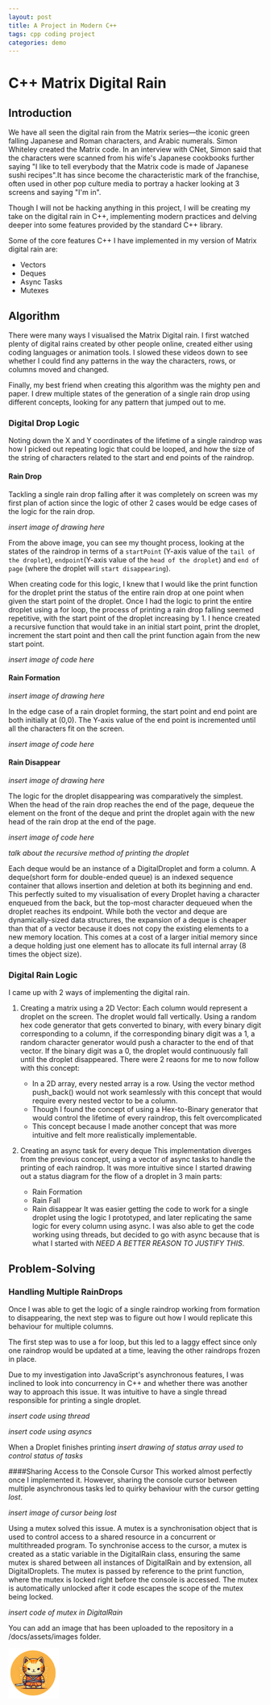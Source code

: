 ```yaml
---
layout: post
title: A Project in Modern C++
tags: cpp coding project
categories: demo
---
```


# C++ Matrix Digital Rain

## Introduction
We have all seen the digital rain from the Matrix series—the iconic green falling Japanese and Roman characters, and Arabic numerals. Simon Whiteley created the Matrix code. In an interview with CNet, Simon said that the characters were scanned from his wife's Japanese cookbooks further saying "I like to tell everybody that the Matrix code is made of Japanese sushi recipes".It has since become the characteristic mark of the franchise, often used in other pop culture media to portray a hacker looking at 3 screens and saying "I'm in". 

Though I will not be hacking anything in this project, I will be creating my take on the digital rain in C++, implementing modern practices and delving deeper into some features provided by the standard C++ library.

Some of the core features C++ I have implemented in my version of Matrix digital rain are:
- Vectors
- Deques
- Async Tasks
- Mutexes

## Algorithm

There were many ways I visualised the Matrix Digital rain. I first watched plenty of digital rains created by other people online, created either using coding languages or animation tools. I slowed these videos down to see whether I could find any patterns in the way the characters, rows, or columns moved and changed. 

Finally, my best friend when creating this algorithm was the mighty pen and paper. 
I drew multiple states of the generation of a single rain drop using different concepts, looking for any pattern that jumped out to me.


### Digital Drop Logic

Noting down the X and Y coordinates of the lifetime of a single raindrop was how I picked out repeating logic that could be looped, and how the size of the string of characters related to the start and end points of the raindrop.


#### Rain Drop
Tackling a single rain drop falling after it was completely on screen was my first plan of action since the logic of other 2 cases would be edge cases of the logic for the rain drop.

*insert image of drawing here*

From the above image, you can see my thought process, looking at the states of the raindrop in terms of a `startPoint` (Y-axis value of the `tail of the droplet`), `endpoint`(Y-axis value of the `head of the droplet`) and `end of page` (where the droplet will `start disappearing`).

When creating code for this logic, I knew that I would like the print function for the droplet print the status of the entire rain drop at one point when given the start point of the droplet. Once I had the logic to print the entire droplet using a for loop, the process of printing a rain drop falling seemed repetitive, with the start point of the droplet increasing by 1. I hence created a recursive function that would take in an initial start point, print the droplet, increment the start point and then call the print function again from the new start point. 

*insert image of code here*

#### Rain Formation
*insert image of drawing here*

In the edge case of a rain droplet forming, the start point and end point are both initially at (0,0). The Y-axis value of the end point is incremented until all the characters fit on the screen.

*insert image of code here*


#### Rain Disappear
*insert image of drawing here*

The logic for the droplet disappearing was comparatively the simplest. When the head of the rain drop reaches the end of the page, dequeue the element on the front of the deque and print the droplet again with the new head of the rain drop at the end of the page.

*insert image of code here*



*talk about the recursive method of printing the droplet*


Each deque would be an instance of a DigitalDroplet and form a column.
A deque(short form for double-ended queue) is an indexed sequence container that allows insertion and deletion at both its beginning and end. This perfectly suited to my visualisation of every Droplet having a character enqueued from the back, but the top-most character dequeued when the droplet reaches its endpoint. While both the vector and deque are dynamically-sized data structures, the expansion of a deque is cheaper than that of a vector because it does not copy the existing elements to a new memory location. This comes at a cost of a larger initial memory since a deque holding just one element has to allocate its full internal array (8 times the object size).

### Digital Rain Logic
I came up with 2 ways of implementing the digital rain.
1. Creating a matrix using a 2D Vector:
Each column would represent a droplet on the screen. The droplet would fall vertically. Using a random hex code generator that gets converted to binary, with every binary digit corresponding to a column, if the corresponding binary digit was a 1, a random character generator would push a character to the end of that vector. If the binary digit was a 0, the droplet would continuously fall until the droplet disappeared. There were 2 reaons for me to now follow with this concept:
    - In a 2D array, every nested array is a row. Using the vector method push_back() would not work seamlessly with this concept that would require every nested vector to be a column.
    - Though I found the concept of using a Hex-to-Binary generator that would control the lifetime of every raindrop, this felt overcomplicated
    - This concept because I made another concept that was more intuitive and felt more realistically implementable.

2. Creating an async task for every deque
   This implementation diverges from the previous concept, using a vector of async tasks to handle the printing of each raindrop. 
It was more intuitive since I started drawing out a status diagram for the flow of a droplet in 3 main parts:
   - Rain Formation
   - Rain Fall
   - Rain disappear
   It was easier getting the code to work for a single droplet using the logic I prototyped, and later replicating the same logic for every column using async. I was also able to get the code working using threads, but decided to go with async because that is what I started with *NEED A BETTER REASON TO JUSTIFY THIS*.



## Problem-Solving
### Handling Multiple RainDrops
Once I was able to get the logic of a single raindrop working from formation to disappearing, the next step was to figure out how I would replicate this behaviour for multiple columns. 

The first step was to use a for loop, but this led to a laggy effect since only one raindrop would be updated at a time, leaving the other raindrops frozen in place.

Due to my investigation into JavaScript's asynchronous features, I was inclined to look into concurrency in C++ and whether there was another way to approach this issue. It was intuitive to have a single thread responsible for printing a single droplet. 

*insert code using thread*

*insert code using asyncs*

When a Droplet finishes printing 
*insert drawing of status array used to control status of tasks*

####Sharing Access to the Console Cursor
This worked almost perfectly once I implemented it. However, sharing the console cursor between multiple asynchronous tasks led to quirky behaviour with the cursor getting *lost*. 

*insert image of cursor being lost*

Using a mutex solved this issue. A mutex is a synchronisation object that is used to control access to a shared resource in a concurrent or multithreaded program. To synchronise access to the  cursor, a mutex is created as a static variable in the DigitalRain class, ensuring the same mutex is shared between all instances of DigitalRain and by extension, all DigitalDroplets. The mutex is passed by reference to the print function, where the mutex is locked right before the console is accessed. The mutex is automatically unlocked after it code escapes the scope of the mutex being locked.

*insert code of mutex in DigitalRain*


You can add an image that has been uploaded to the repository in a /docs/assets/images folder.

<img src="https://raw.githubusercontent.com/shannon3335/recursive-digital-rain-cpp/main/docs/assets/154-23-5-27-18-45-6m.jpg" width="100" height="100">
